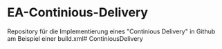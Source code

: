 # EA-Continious-Delivery
Repository für die Implementierung eines "Continious Delivery" in Github am Beispiel einer build.xml# ContiniousDelivery

